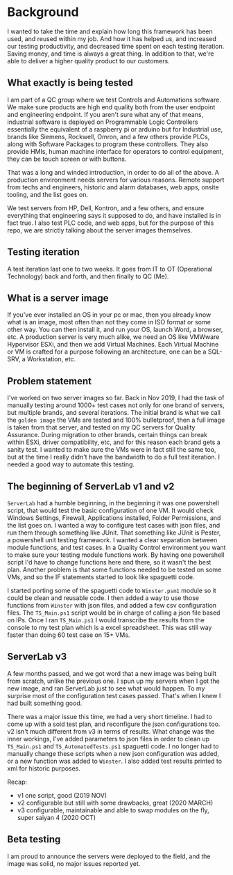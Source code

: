 # Background

I wanted to take the time and explain how long this framework has been used, and reused within my job. And how it has helped us, and increased our testing productivity, and decreased time spent on each testing iteration. Saving money, and time is always a great thing. In addition to that, we're able to deliver a higher quality product to our customers.

## What exactly is being tested

I am part of a QC group where we test Controls and Automations software. We make sure products are high end quality both from the user endpoint and engineering endpoint. If you aren't sure what any of that means, industrial software is deployed on Programmable Logic Controllers essentially the equivalent of a raspberry pi or arduino but for Industrial use, brands like Siemens, Rockwell, Omron, and a few others provide PLCs, along with Software Packages to program these controllers. They also provide HMIs, human machine interface for operators to control equipment, they can be touch screen or with buttons.

That was a long and winded introduction, in order to do all of the above. A production environment needs servers for various reasons. Remote support from techs and engineers, historic and alarm databases, web apps, onsite tooling, and the list goes on.

We test servers from HP, Dell, Kontron, and a few others, and ensure everything that engineering says it supposed to do, and have installed is in fact true. I also test PLC code, and web apps, but for the purpose of this repo, we are strictly talking about the server images themselves.

## Testing iteration

A test iteration last one to two weeks. It goes from IT to OT (Operational Technology) back and forth, and then finally to QC (Me).

## What is a server image

If you've ever installed an OS in your pc or mac, then you already know what is an image, most often than not they come in ISO format or some other way. You can then install it, and run your OS, launch Word, a browser, etc. A production server is very much alike, we need an OS like VMWware Hypervisor ESXi, and then we add Virtual Machines. Each Virtual Machine or VM is crafted for a purpose following an architecture, one can be a SQL-SRV, a Workstation, etc.

## Problem statement

I've worked on two server images so far. Back in Nov 2019, I had the task of manually testing around 1000+ test cases not only for one brand of servers, but multiple brands, and several iterations. The initial brand is what we call the `golden image` the VMs are tested and 100% bulletproof, then a full image is taken from that server, and tested on my QC servers for Quality Assurance. During migration to other brands, certain things can break within ESXi, driver compatibility, etc, and for this reason each brand gets a sanity test. I wanted to make sure the VMs were in fact still the same too, but at the time I really didn't have the bandwidth to do a full test iteration. I needed a good way to automate this testing.

## The beginning of ServerLab v1 and v2

`ServerLab` had a humble beginning, in the beginning it was one powershell script, that would test the basic configuration of one VM. It would check Windows Settings, Firewall, Applications installed, Folder Permissions, and the list goes on. I wanted a way to configure test cases with json files, and run them through something like JUnit. That something like JUnit is Pester, a powershell unit testing framework. I wanted a clear separation between module functions, and test cases. In a Quality Control environment you want to make sure your testing module functions work. By having one powershell script I'd have to change functions here and there, so it wasn't the best plan. Another problem is that some functions needed to be tested on some VMs, and so the IF statements started to look like spaguetti code.

I started porting some of the spaguetti code to `Winster.psm1` module so it could be clean and reusable code. I then added a way to use those functions from `Winster` with json files, and added a few csv configuration files. The `TS_Main.ps1` script would be in charge of calling a json file based on IPs. Once I ran `TS_Main.ps1` I would transcribe the results from the console to my test plan which is a excel spreadsheet. This was still way faster than doing 60 test case on 15+ VMs.

## ServerLab v3

A few months passed, and we got word that a new image was being built from scratch, unlike the previous one. I spun up my servers when I got the new image, and ran ServerLab just to see what would happen. To my surprise most of the configuration test cases passed. That's when I knew I had built something good.

There was a major issue this time, we had a very short timeline. I had to come up with a soid test plan, and reconfigure the json configurations too. v2 isn't much different from v3 in terms of results. What change was the inner workings, I've added parameters to json files in order to clean up `TS_Main.ps1` and `TS_AutomatedTests.ps1` spaguetti code. I no longer had to manually change these scripts when a new json configuration was added, or a new function was added to `Winster`. I also added test results printed to xml for historic purposes.

Recap:
- v1 one script, good (2019 NOV)
- v2 configurable but still with some drawbacks, great (2020 MARCH)
- v3 configurable, maintainable and able to swap modules on the fly, super saiyan 4 (2020 OCT)

## Beta testing

I am proud to announce the servers were deployed to the field, and the image was solid, no major issues reported yet.